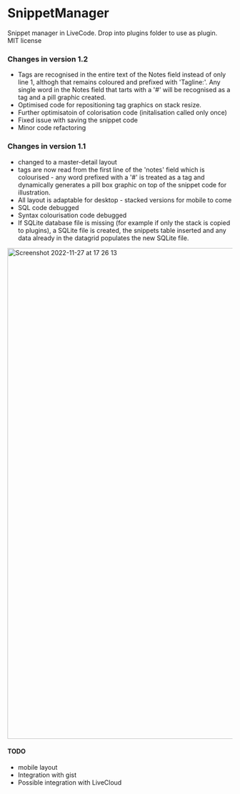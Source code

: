 # SnippetManager
Snippet manager in LiveCode. Drop into plugins folder to use as plugin.<br>
MIT license

### Changes in version 1.2
- Tags are recognised in the entire text of the Notes field instead of only line 1, althogh that remains coloured and prefixed with 'Tagline:'. Any single word in the Notes field that tarts with a '#' will be recognised as a tag and a pill graphic created.
- Optimised code for repositioning tag graphics on stack resize.
- Further optimisatoin of colorisation code (initalisation called only once)
- Fixed issue with saving the snippet code
- Minor code refactoring

### Changes in version 1.1
- changed to a master-detail layout
- tags are now read from the first line of the 'notes' field which is colourised - any word prefixed with a '#' is treated as a tag and dynamically generates a pill box graphic on top of the snippet code for illustration.
- All layout is adaptable for desktop - stacked versions for mobile to come
- SQL code debugged
- Syntax colourisation code debugged
- If SQLite database file is missing (for example if only the stack is copied to plugins), a SQLite file is created, the snippets table inserted and any data already in the datagrid populates the new SQLite file.

<img width="1099" alt="Screenshot 2022-11-27 at 17 26 13" src="https://user-images.githubusercontent.com/5677273/204150560-693786c6-4f8b-493d-bb23-1692f28e5f0f.png">


#### TODO
- mobile layout
- Integration with gist
- Possible integration with LiveCloud 
